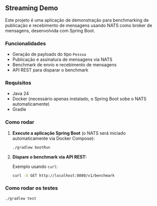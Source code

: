 ## Streaming Demo

Este projeto é uma aplicação de demonstração para benchmarking de publicação e recebimento de mensagens usando NATS como broker de mensagens, desenvolvida com Spring Boot.

### Funcionalidades

- Geração de payloads do tipo `Pessoa`
- Publicação e assinatura de mensagens via NATS
- Benchmark de envio e recebimento de mensagens
- API REST para disparar o benchmark

### Requisitos

- Java 24
- Docker (necessário apenas instalado, o Spring Boot sobe o NATS automaticamente)
- Gradle

### Como rodar

1. **Execute a aplicação Spring Boot** (o NATS será iniciado automaticamente via Docker Compose):

   ```sh
   ./gradlew bootRun
   ```

2. **Dispare o benchmark via API REST:**

   Exemplo usando `curl`:
   ```sh
   curl -X GET http://localhost:8080/v1/benchmark
   ```

### Como rodar os testes

```sh
./gradlew test
```
